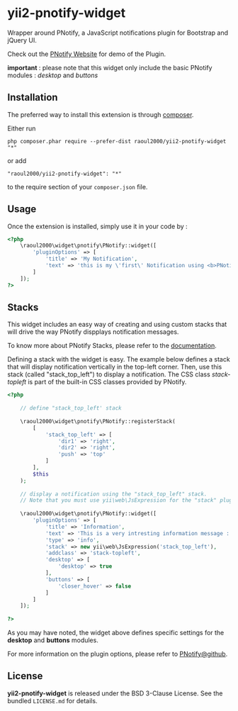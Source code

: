 yii2-pnotify-widget
==================
Wrapper around PNotify, a JavaScript notifications plugin for Bootstrap and jQuery UI.

Check out the  [PNotify Website](http://sciactive.com/pnotify/) for demo of the Plugin.

**important** : please note that this widget only include the basic PNotify modules : *desktop* and *buttons*

Installation
------------

The preferred way to install this extension is through [composer](http://getcomposer.org/download/).

Either run

```
php composer.phar require --prefer-dist raoul2000/yii2-pnotify-widget "*"
```

or add

```
"raoul2000/yii2-pnotify-widget": "*"
```

to the require section of your `composer.json` file.


Usage
-----

Once the extension is installed, simply use it in your code by  :

```php
<?php 
	\raoul2000\widget\pnotify\PNotify::widget([
		'pluginOptions' => [
			'title' => 'My Notification',
			'text' => 'this is my \'first\' Notification using <b>PNotify</b>.',
		]
	]);
?>
```

Stacks
------
This widget includes an easy way of creating and using custom stacks that will drive the way PNotify dispplays notification messages.

To know more about PNotify Stacks, please refer to the [documentation](https://github.com/sciactive/pnotify/blob/master/README.md).

Defining a stack with the widget is easy. The example below defines a stack that will display notification vertically in the top-left corner.
Then, use this stack (called "stack_top_left") to display a notification. The CSS class *stack-topleft* is part of the built-in CSS classes
provided by PNotify.

```php
<?php 
	
	// define "stack_top_left' stack
	
	\raoul2000\widget\pnotify\PNotify::registerStack( 
		[
			'stack_top_left' => [
				'dir1' => 'right',
				'dir2' => 'right',
				'push' => 'top'
			]
		],
		$this
	);
	
	// display a notification using the "stack_top_left" stack.
	// Note that you must use yii\web\JsExpression for the "stack" plugin option value. 
	
	\raoul2000\widget\pnotify\PNotify::widget([
		'pluginOptions' => [
			'title' => 'Information',
			'text' => 'This is a very intresting information message : read it !',
			'type' => 'info',
			'stack' => new yii\web\JsExpression('stack_top_left'),
			'addclass' => 'stack-topleft',
			'desktop' => [
				'desktop' => true
			],
			'buttons' => [
				'closer_hover' => false
			]
		]
	]);	
	
?>
```
As you may have noted, the widget above defines specific settings for the **desktop** and **buttons** modules.

For more information on the plugin options, please refer to [PNotify@github](https://github.com/sciactive/pnotify).

License
-------

**yii2-pnotify-widget** is released under the BSD 3-Clause License. See the bundled `LICENSE.md` for details.
